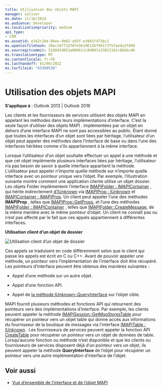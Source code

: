 ```yaml
---
title: Utilisation des objets MAPI
manager: soliver
ms.date: 11/16/2014
ms.audience: Developer
ms.localizationpriority: medium
api_type:
- COM
ms.assetid: e342c1bd-8bee-4b02-a93f-e3941f4716c1
ms.openlocfilehash: 39ec167f32f07e5b19613bf99173f57aeda2fd99
ms.sourcegitcommit: 518845d053a009b11c8d907a33822161c0b6bc96
ms.translationtype: MT
ms.contentlocale: fr-FR
ms.lasthandoff: 03/08/2022
ms.locfileid: "63369538"
---
```

# <a name="using-mapi-objects"></a>Utilisation des objets MAPI

**S’applique à** : Outlook 2013 | Outlook 2016 
  
Les clients et les fournisseurs de services utilisent des objets MAPI en appelant les méthodes dans leurs implémentations d’interface. C’est la seule façon d’utiliser des objets MAPI . implémentées par un objet en dehors d’une interface MAPI ne sont pas accessibles au public. Étant donné que toutes les interfaces d’un objet sont liées par héritage, l’utilisateur d’un objet peut appeler des méthodes dans l’interface de base ou dans l’une des interfaces héritées comme s’ils appartiennent à la même interface. 
  
Lorsque l’utilisateur d’un objet souhaite effectuer un appel à une méthode et que cet objet implémente plusieurs interfaces liées par héritage, l’utilisateur n’a pas besoin de savoir à quelle interface appartient la méthode. L’utilisateur peut appeler n’importe quelle méthode sur n’importe quelle interface avec un pointeur unique vers l’objet. Par exemple, l’illustration suivante montre comment une application cliente utilise un objet dossier. Les objets Folder implémentent l’interface [IMAPIFolder : IMAPIContainer](imapifolderimapicontainer.md) , qui hérite indirectement [d’IUnknown](https://msdn.microsoft.com/library/33f1d79a-33fc-4ce5-a372-e08bda378332%28Office.15%29.aspx) via [IMAPIProp : IUnknown](imapipropiunknown.md) et [IMAPIContainer : IMAPIProp](imapicontainerimapiprop.md). Un client peut appeler l’une des méthodes **IMAPIProp** , telles que [IMAPIProp::GetProps](imapiprop-getprops.md), et l’une des méthodes [IMAPIFolder : IMAPIContainer](imapifolderimapicontainer.md) , telles que [IMAPIFolder::CreateMessage](imapifolder-createmessage.md), de la même manière avec le même pointeur d’objet. Un client ne connaît pas ou n’est pas affecté par le fait que ces appels appartiennent à différentes interfaces.
  
**Utilisation client d’un objet de dossier**
  
![Utilisation client d’un objet de dossier](media/amapi_40.gif "Utilisation client d’un objet de dossier")
  
Ces appels se traduisent en code différemment selon que le client qui passe les appels est écrit en C ou C++. Avant de pouvoir appeler une méthode, un pointeur vers l’implémentation de l’interface doit être récupéré. Les pointeurs d’interface peuvent être obtenus des manières suivantes :
  
- Appel d’une méthode sur un autre objet.
    
- Appel d’une fonction API.
    
- Appel de [la méthode IUnknown::QueryInterface](https://msdn.microsoft.com/library/54d5ff80-18db-43f2-b636-f93ac053146d%28Office.15%29.aspx) sur l’objet cible. 
    
MAPI fournit plusieurs méthodes et fonctions API qui retournent des pointeurs vers des implémentations d’interface. Par exemple, les clients peuvent appeler la méthode [IMAPISession::GetMsgStoresTable](imapisession-getmsgstorestable.md) pour récupérer un pointeur vers un objet table qui donne accès aux informations du fournisseur de la boutique de messages via l’interface [IMAPITable : IUnknown](imapitableiunknown.md) . Les fournisseurs de services peuvent appeler la fonction API [CreateTable](createtable.md) pour récupérer un pointeur vers un objet de données de table. Lorsqu’aucune fonction ou méthode n’est disponible et que les clients ou fournisseurs de services disposent déjà d’un pointeur vers un objet, ils peuvent appeler la méthode **QueryInterface** de l’objet pour récupérer un pointeur vers une autre implémentation d’interface de l’objet. 
  
## <a name="see-also"></a>Voir aussi

- [Vue d’ensemble de l’interface et de l’objet MAPI](mapi-object-and-interface-overview.md)

